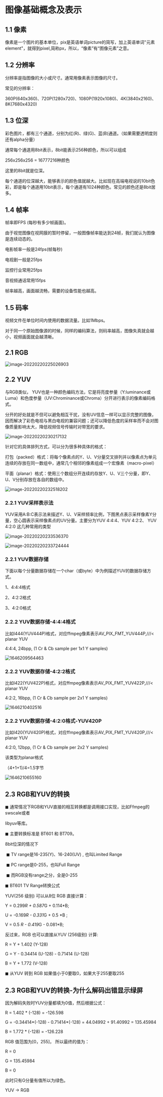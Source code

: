 # **图像基础概念及表示**

## 1.1 像素

像素是一个图片的基本单位，pix是英语单词picture的简写，加上英语单词"元素element"，就得到pixel,简称px，所以，“像素”有“图像元素”之意。

## 1.2 分辨率

分辨率是指图像的大小或尺寸。通常用像素表示图像的尺寸。

常见的分辨率：

360P(640x360)、720P(1280x720)、1080P(1920x1080)、4K(3840x2160)、8K(7680x4320)

## 1.3 位深

彩色图片，都有三个通道，分别为红(R)、绿(G)、蓝(B)通道。（如果需要透明度则还有alpha分量）

通常每个通道用8bit表示，8bit能表示256种颜色，所以可以组成

256x256x256 = 16777216种颜色

这里的8bit就是位深。

每个通道的位深越大，能够表示的颜色值就越大。比如现在高端电视说的10bit色彩，即是每个通道用10bit表示，每个通道有1024种颜色。常见的颜色还是8bit居多。

## 1.4 帧率

帧率即FPS (每秒有多少帧画面)。

由于视觉图像在视网膜的暂时停留，一般图像帧率能达到24帧，我们就认为图像是连续动态的。



电影帧率一般是24fps(帧每秒)

电视剧一般是25fps

监控行业常用25fps

音视频通话常用15fps



帧率越高，画面越流畅，需要的设备性能也越高。

## 1.5 码率

视频文件在单位时间内使用的数据流量。比如1Mbps。

对于同一个原始图像源的时候，同样的编码算法，则码率越高，图像失真就会越小，视频画面就会越清晰。

## 2.1 RGB

![image-20220220225026903](https://github.com/MemTing/AvLearning/blob/master/%E9%9F%B3%E8%A7%86%E9%A2%91%E5%AD%A6%E4%B9%A0%E6%80%BB%E7%BB%93/%E5%9B%BE%E5%83%8F%E5%9F%BA%E7%A1%80%E6%A6%82%E5%BF%B5%E5%8F%8A%E8%A1%A8%E7%A4%BA%E6%88%AA%E5%9B%BE/image-20220220225026903.png)

## 2.2 YUV

与RGB类似， YUV也是一种颜色编码方法，它是将亮度参量（Y:luminance或Luma）和色度参量（UV:Chrominance或Chroma）分开进行表示的像素编码格式。

分开的好处就是不但可以避免相互干扰，没有UV信息一样可以显示完整的图像，因而解决了彩色电视与黑白电视的兼容问题；还可以降低色度的采样率而不会对图像质量影响太大，降低视频信号传输时对带宽的要求。

![image-20220220230217132](https://github.com/MemTing/AvLearning/blob/master/%E9%9F%B3%E8%A7%86%E9%A2%91%E5%AD%A6%E4%B9%A0%E6%80%BB%E7%BB%93/%E5%9B%BE%E5%83%8F%E5%9F%BA%E7%A1%80%E6%A6%82%E5%BF%B5%E5%8F%8A%E8%A1%A8%E7%A4%BA%E6%88%AA%E5%9B%BE/image-20220220230217132.png)



针对它的具体排列方式，可以分为很多种具体的格式：

​	打包（packed）格式：将每个像素点的Y、U、V分量交叉排列并以像素点为单元连续的存放在同一数组中，通常几个相邻的像素组成一个宏像素（macro-pixel）

​	平面（planar）格式：使用三个数组分开连续的存放Y、U、V三个分量，即Y、U、V分别存放在各自的数组中。

![image-20220220232518202](https://github.com/MemTing/AvLearning/blob/master/%E9%9F%B3%E8%A7%86%E9%A2%91%E5%AD%A6%E4%B9%A0%E6%80%BB%E7%BB%93/%E5%9B%BE%E5%83%8F%E5%9F%BA%E7%A1%80%E6%A6%82%E5%BF%B5%E5%8F%8A%E8%A1%A8%E7%A4%BA%E6%88%AA%E5%9B%BE/image-20220220232518202.png)

### 2.2.1 YUV采样表示法

YUV采用A:B:C表示法来描述Y、U、V采样频率比例，下图黑点表示采样像素Y分量，空心圆表示采样像素点的UV分量。主要分为YUV 4:4:4、YUV 4:2:2、 YUV 4:2:0 这几种常用的类型

![image-20220220233536370](https://github.com/MemTing/AvLearning/blob/master/%E9%9F%B3%E8%A7%86%E9%A2%91%E5%AD%A6%E4%B9%A0%E6%80%BB%E7%BB%93/%E5%9B%BE%E5%83%8F%E5%9F%BA%E7%A1%80%E6%A6%82%E5%BF%B5%E5%8F%8A%E8%A1%A8%E7%A4%BA%E6%88%AA%E5%9B%BE/image-20220220233536370.png)

![image-20220220233724444](https://github.com/MemTing/AvLearning/blob/master/%E9%9F%B3%E8%A7%86%E9%A2%91%E5%AD%A6%E4%B9%A0%E6%80%BB%E7%BB%93/%E5%9B%BE%E5%83%8F%E5%9F%BA%E7%A1%80%E6%A6%82%E5%BF%B5%E5%8F%8A%E8%A1%A8%E7%A4%BA%E6%88%AA%E5%9B%BE/image-20220220233724444.png)

### 2.2.1 YUV数据存储

下面以每个分量数据存储在一个char（或byte）中为例描述YUV的数据存储方式。

1、4:4:4格式

2、4:2:2格式

3、4:2:0格式

### 2.2.2 YUV数据存储-4:4:4格式

比如I444(YUV444P)格式，对应ffmpeg像素表示AV_PIX_FMT_YUV444P,///< planar YUV 

4:4:4, 24bpp, (1 Cr & Cb sample per 1x1 Y samples)

![1646209564463](https://github.com/MemTing/AvLearning/blob/master/%E9%9F%B3%E8%A7%86%E9%A2%91%E5%AD%A6%E4%B9%A0%E6%80%BB%E7%BB%93/%E5%9B%BE%E5%83%8F%E5%9F%BA%E7%A1%80%E6%A6%82%E5%BF%B5%E5%8F%8A%E8%A1%A8%E7%A4%BA%E6%88%AA%E5%9B%BE/1646209564463.png)

### 2.2.2 YUV数据存储-4:2:2格式

比如I422(YUV422P)格式，对应ffmpeg像素表示AV_PIX_FMT_YUV422P,///< planar YUV 

4:2:2, 16bpp, (1 Cr & Cb sample per 2x1 Y samples)

![1646210402516](https://github.com/MemTing/AvLearning/blob/master/%E9%9F%B3%E8%A7%86%E9%A2%91%E5%AD%A6%E4%B9%A0%E6%80%BB%E7%BB%93/%E5%9B%BE%E5%83%8F%E5%9F%BA%E7%A1%80%E6%A6%82%E5%BF%B5%E5%8F%8A%E8%A1%A8%E7%A4%BA%E6%88%AA%E5%9B%BE/1646210402516.png)

### 2.2.2 YUV数据存储-4:2:0格式-YUV420P

比如I420(YUV420P)格式，对应ffmpeg像素表示AV_PIX_FMT_YUV420P,///< planar YUV 

4:2:0, 12bpp, (1 Cr & Cb sample per 2x2 Y samples)

该类型为planar格式

（4+1+1)/4=1.5字节

![1646210655160](https://github.com/MemTing/AvLearning/blob/master/%E9%9F%B3%E8%A7%86%E9%A2%91%E5%AD%A6%E4%B9%A0%E6%80%BB%E7%BB%93/%E5%9B%BE%E5%83%8F%E5%9F%BA%E7%A1%80%E6%A6%82%E5%BF%B5%E5%8F%8A%E8%A1%A8%E7%A4%BA%E6%88%AA%E5%9B%BE/1646210655160.png)

## 2.3 RGB和YUV的转换 

◼ 通常情况下RGB和YUV直接的相互转换都是调用接口实现，比如Ffmpeg的swscale或者 

libyuv等库。 

◼ 主要转换标准是 BT601 和 BT709。 

8bit位深的情况下 

​	◼ TV range是16-235(Y)、16-240(UV) , 也叫Limited Range 

​	◼ PC range是0-255，也叫Full Range 

​	◼ 而RGB没有range之分，全是0-255 



◼ BT601 TV Range转换公式

YUV(256 级别) 可以从8位 RGB 直接计算： 

Y = 0.299*R + 0.587*G + 0.114*B; 

U = -0.169*R - 0.331*G + 0.5 *B ; 

V = 0.5 *R - 0.419*G - 0.081*B; 

反过来，RGB 也可以直接从YUV (256级别) 计算: 

R = Y + 1.402 (Y-128) 

G = Y - 0.34414 (U-128) - 0.71414 (U-128) 

B = Y + 1.772 (V-128) 

◼ 从YUV 转到 RGB 如果值小于0要取0，如果大于255要取255

## 2.3 RGB和YUV的转换-为什么解码出错显示绿屏 

因为解码失败时YUV分量都填为0值，然后根据公式： 

R = 1.402 * (-128) = -126.598 

G = -0.34414*(-128) - 0.71414*(-128) = 44.04992 + 91.40992 = 135.45984 

B = 1.772 * (-128) = -126.228 

RGB 值范围为[0，255]， 所以最终的值为： 

R = 0 

G = 135.45984 

B = 0 

此时只有G分量有值所以为绿色。 

YUV -> RGB

